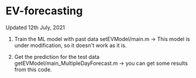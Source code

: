 # EV-forecasting

Updated 12th July, 2021

1. Train the ML model with past data
setEVModel/main.m
-> This model is under modification, so it doesn't work as it is.

2. Get the prediction for the test data
getEVModel/main_MultipleDayForecast.m
-> you can get some results from this code.
